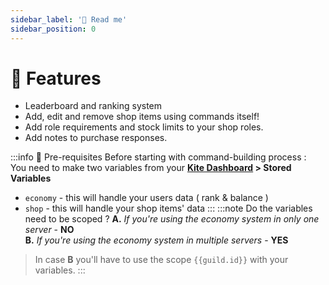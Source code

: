 ```yaml
---
sidebar_label: '📌 Read me'
sidebar_position: 0
---
```


# 💌 Features
- Leaderboard and ranking system
- Add, edit and remove shop items using commands itself!
- Add role requirements and stock limits to your shop roles.
- Add notes to purchase responses.

:::info 📌 Pre-requisites
Before starting with command-building process :  
You need to make two variables from your **[Kite Dashboard](https://kite.onl/) > Stored Variables** 
- `economy` - this will handle your users data ( rank & balance )
- `shop` - this will handle your shop items' data
:::
:::note Do the variables need to be scoped ?
**A.** *If you're using the economy system in only one server* - **NO**  
**B.** *If you're using the economy system in multiple servers* - **YES**  
> In case **B** you'll have to use the scope `{{guild.id}}` with your variables.
:::